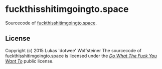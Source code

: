 # fuckthisshitimgoingto.space

Sourcecode of [fuckthisshitimgoingto.space](fuckthisshitimgoingto.space).

## License

Copyright (c) 2015 Lukas 'dotwee' Wolfsteiner
The sourcecode of fuckthisshitimgoingto.space is licensed under the [_Do What The Fuck You Want To_](/LICENSE) public license.